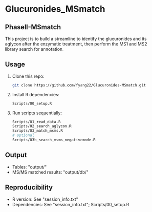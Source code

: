 # Glucuronides_MSmatch
## PhaseII-MSmatch
This project is to build a streamline to identify the glucuronides and its aglycon after the enzymatic treatment, then perform the MS1 and MS2 library search for annotation.

## Usage
1. Clone this repo:
   ```bash
   git clone https://github.com/fyang22/Glucuronides-MSmatch.git
   ```
2. Install R dependencies:
   ```bash
   Scripts/00_setup.R
   ```
3. Run scripts sequentially:
   ```bash
   Scripts/01_read_data.R
   Scripts/02_search_aglycon.R
   Scripts/03_match_msms.R
   # optional
   Scripts/03b_search_msms_negativemode.R 
   ```
## Output
- Tables: "output/"
- MS/MS matched results: "output/db/"

## Reproducibility
- R version: See "session_info.txt"
- Dependencies: See "session_info.txt"; Scripts/00_setup.R
  